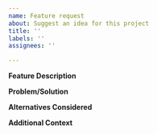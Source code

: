 ```yaml
---
name: Feature request
about: Suggest an idea for this project
title: ''
labels: ''
assignees: ''

---
```


**Feature Description**

<!-- Provide a clear and concise description of the feature -->

**Problem/Solution**

<!-- What problem will this feature solve? Or what new capability will it add? -->

**Alternatives Considered**

<!-- Have you considered any alternative solutions or workarounds? -->

**Additional Context**

<!-- Add any other context or screenshots about the feature request here -->
